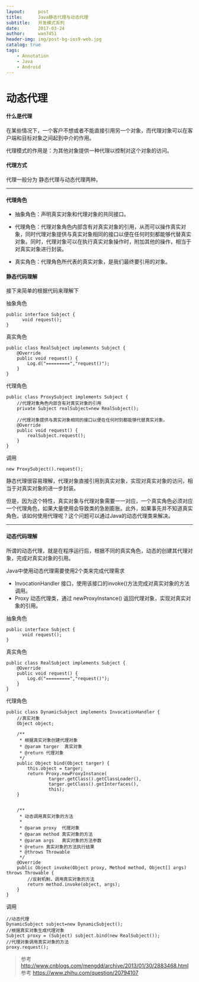 ```yaml
---
layout:     post
title:      Java静态代理与动态代理
subtitle:   开发模式系列
date:       2017-03-24
author:     wan7451
header-img: img/post-bg-ios9-web.jpg
catalog: true
tags:
    - Annotation
    - Java
    - Android
---
```

# 动态代理
#### 什么是代理

在某些情况下，一个客户不想或者不能直接引用另一个对象，而代理对象可以在客户端和目标对象之间起到中介的作用。

代理模式的作用是：为其他对象提供一种代理以控制对这个对象的访问。

#### 代理方式

代理一般分为 静态代理与动态代理两种。

---

#### 代理角色

* 抽象角色：声明真实对象和代理对象的共同接口。

* 代理角色：代理对象角色内部含有对真实对象的引用，从而可以操作真实对象，同时代理对象提供与真实对象相同的接口以便在任何时刻都能够代替真实对象。同时，代理对象可以在执行真实对象操作时，附加其他的操作，相当于对真实对象进行封装。

* 真实角色：代理角色所代表的真实对象，是我们最终要引用的对象。

#### 静态代码理解

接下来简单的根据代码来理解下

抽象角色

```
public interface Subject {
      void request();
}
```

真实角色

```
public class RealSubject implements Subject {
    @Override
    public void request() {
        Log.d("=========","request()");
    }
}
```

代理角色

```
public class ProxySubject implements Subject {
    //代理对象角色内部含有对真实对象的引用
    private Subject realSubject=new RealSubject();
    
    //代理对象提供与真实对象相同的接口以便在任何时刻都能够代替真实对象。
    @Override
    public void request() {
        realSubject.request();
    }
}
```

调用

```
new ProxySubject().request();
```

静态代理很容易理解，代理对象直接引用到真实对象，实现对真实对象的访问，相当于对真实对象的进一步封装。

但是，因为这个特性，真实对象与代理对象需要一一对应，一个真实角色必须对应一个代理角色，如果大量使用会导致类的急剧膨胀。此外，如果事先并不知道真实角色，该如何使用代理呢？这个问题可以通过Java的动态代理类来解决。

---

#### 动态代码理解

所谓的动态代理，就是在程序运行后，根据不同的真实角色，动态的创建其代理对象，完成对真实对象的引用。

Java中使用动态代理需要使用2个类来完成代理需求

* InvocationHandler 接口，使用该接口的invoke()方法完成对真实对象的方法调用。
* Proxy 动态代理类，通过 newProxyInstance() 返回代理对象，实现对真实对象的引用。


抽象角色

```
public interface Subject {
      void request();
}
```

真实角色

```
public class RealSubject implements Subject {
    @Override
    public void request() {
        Log.d("=========","request()");
    }
}
```

代理角色

```
public class DynamicSubject implements InvocationHandler {
    //真实对象
    Object object;

    /**
     * 根据真实对象创建代理对象
     * @param targer  真实对象
     * @return 代理对象
     */
    public Object bind(Object targer) {
        this.object = targer;
        return Proxy.newProxyInstance(
                targer.getClass().getClassLoader(),
                targer.getClass().getInterfaces(),
                this);
    }


    /**
     * 动态调用真实对象的方法
     *
     * @param proxy  代理对象
     * @param method 真实对象的方法
     * @param args   真实对象的方法参数
     * @return 真实对象的方法执行结果
     * @throws Throwable
     */
    @Override
    public Object invoke(Object proxy, Method method, Object[] args) throws Throwable {
        //反射机制，调用真实对象的方法
        return method.invoke(object, args);
    }
}
```
调用

```
//动态代理
DynamicSubject subject=new DynamicSubject();
//根据真实对象生成代理对象
Subject proxy = (Subject) subject.bind(new RealSubject());
//代理对象调用真实对象的方法
proxy.request();
```



> 参考 http://www.cnblogs.com/mengdd/archive/2013/01/30/2883468.html
> 参考 https://www.zhihu.com/question/20794107

　　



